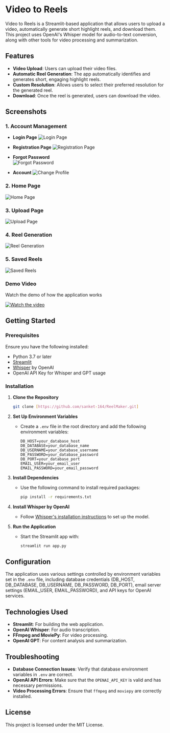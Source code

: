 # Video to Reels

Video to Reels is a Streamlit-based application that allows users to upload a video, automatically generate short highlight reels, and download them. This project uses OpenAI's Whisper model for audio-to-text conversion, along with other tools for video processing and summarization. 

## Features
- **Video Upload**: Users can upload their video files.
- **Automatic Reel Generation**: The app automatically identifies and generates short, engaging highlight reels.
- **Custom Resolution**: Allows users to select their preferred resolution for the generated reel. 
- **Download**: Once the reel is generated, users can download the video.

## Screenshots

### 1. Account Management
- **Login Page**
  ![Login Page](https://github.com/sanket-164/ReelMaker/blob/main/images/Login_Page.png)

- **Registration Page**
  ![Registration Page](https://github.com/sanket-164/ReelMaker/blob/main/images/Registration_Page_1.png)

- **Forgot Password**  
  ![Forgot Password](https://github.com/sanket-164/ReelMaker/blob/main/images/Forgot_Password_1.png)

- **Account**
  ![Change Profile](https://github.com/sanket-164/ReelMaker/blob/main/images/Account_Page.png)

### 2. Home Page
  ![Home Page](https://github.com/sanket-164/ReelMaker/blob/main/images/Home_Page_1.png)

### 3. Upload Page
  ![Upload Page](https://github.com/sanket-164/ReelMaker/blob/main/images/Upload_Page_1.png)

### 4. Reel Generation
  ![Reel Generation](https://github.com/sanket-164/ReelMaker/blob/main/images/Generate_Reel_2.png)

### 5. Saved Reels
  ![Saved Reels](https://github.com/sanket-164/ReelMaker/blob/main/images/Saved_Reels.png)

### Demo Video

Watch the demo of how the application works

[![Watch the video](https://github.com/sanket-164/ReelMaker/blob/main/images/ReelMaker_Logo.png)](https://www.youtube.com/watch?v=yiZHaVVngIE)

## Getting Started

### Prerequisites

Ensure you have the following installed:
- Python 3.7 or later
- [Streamlit](https://streamlit.io/)
- [Whisper](https://github.com/openai/whisper) by OpenAI
- OpenAI API Key for Whisper and GPT usage

### Installation

1. **Clone the Repository**
    ```bash
    git clone [https://github.com/sanket-164/ReelMaker.git]
    ```

2. **Set Up Environment Variables**
   - Create a `.env` file in the root directory and add the following environment variables:

      ```plaintext
      DB_HOST=your_database_host
      DB_DATABASE=your_database_name
      DB_USERNAME=your_database_username
      DB_PASSWORD=your_database_password
      DB_PORT=your_database_port
      EMAIL_USER=your_email_user
      EMAIL_PASSWORD=your_email_password
      ```

3. **Install Dependencies**
   - Use the following command to install required packages:
      ```bash
      pip install -r requirements.txt
      ```

4. **Install Whisper by OpenAI**
   - Follow [Whisper's installation instructions](https://github.com/openai/whisper) to set up the model.

5. **Run the Application**
   - Start the Streamlit app with:
      ```bash
      streamlit run app.py
      ```

## Configuration

The application uses various settings controlled by environment variables set in the `.env` file, including database credentials (DB_HOST, DB_DATABASE, DB_USERNAME, DB_PASSWORD, DB_PORT), email server settings (EMAIL_USER, EMAIL_PASSWORD), and API keys for OpenAI services.

## Technologies Used

- **Streamlit**: For building the web application.
- **OpenAI Whisper**: For audio transcription.
- **FFmpeg and MoviePy**: For video processing.
- **OpenAI GPT**: For content analysis and summarization.

## Troubleshooting

- **Database Connection Issues**: Verify that database environment variables in `.env` are correct.
- **OpenAI API Errors**: Make sure that the `OPENAI_API_KEY` is valid and has necessary permissions.
- **Video Processing Errors**: Ensure that `ffmpeg` and `moviepy` are correctly installed.

## License

This project is licensed under the MIT License.